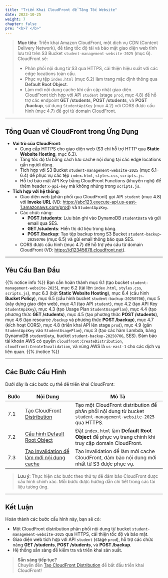 ```yaml
---
title: "Triển Khai CloudFront để Tăng Tốc Website"
date: 2023-10-25
weight: 7
chapter: false
pre: "<b>7 </b>"
---
```


> **Mục tiêu**: Triển khai Amazon CloudFront, một dịch vụ CDN (Content Delivery Network), để tăng tốc độ tải và bảo mật giao diện web tĩnh lưu trữ trên S3 Bucket `student-management-website-2025` (mục 6). CloudFront sẽ:  
> - Phân phối nội dung từ S3 qua HTTPS, cải thiện hiệu suất với các edge locations toàn cầu.  
> - Phục vụ tệp `index.html` (mục 6.2) làm trang mặc định thông qua **Default Root Object**.  
> - Làm mới nội dung cache khi cần cập nhật giao diện.  
> CloudFront tích hợp với API `student` (stage `prod`, mục 4.8) để hỗ trợ các endpoint **GET /students**, **POST /students**, và **POST /backup**, sử dụng `StudentApiKey` (mục 4.2) với CORS được cấu hình (mục 4.7) để gọi từ domain CloudFront.

---

## Tổng Quan về CloudFront trong Ứng Dụng

- **Vai trò của CloudFront**:  
  - Cung cấp HTTPS cho giao diện web (S3 chỉ hỗ trợ HTTP qua **Static Website Hosting**, mục 6.3).  
  - Tăng tốc độ tải bằng cách lưu cache nội dung tại các edge locations gần người dùng.  
  - Tích hợp với S3 Bucket `student-management-website-2025` (mục 6.1–6.4) để phục vụ các tệp `index.html`, `styles.css`, `scripts.js`.  
  - Hỗ trợ bảo mật API Key bằng CloudFront Functions (khuyến nghị) để thêm header `x-api-key` mà không nhúng trong `scripts.js`.  
- **Tích hợp với hệ thống**:  
  - Giao diện web (phân phối qua CloudFront) gọi API `student` (mục 4.8) với **Invoke URL** (VD: https://abc123.execute-api.us-east-1.amazonaws.com/prod) và `StudentApiKey`.  
  - Các chức năng:  
    - **POST /students**: Lưu bản ghi vào DynamoDB `studentData` và gửi email qua SES.  
    - **GET /students**: Hiển thị dữ liệu trong bảng.  
    - **POST /backup**: Tạo tệp backup trong S3 Bucket `student-backup-20250706` (mục 6.5) và gửi email thông báo qua SES.  
  - CORS được cấu hình (mục 4.7) để hỗ trợ yêu cầu từ domain CloudFront (VD: https://d12345678.cloudfront.net).  

---

## Yêu Cầu Ban Đầu

{{% notice info %}}
Bạn cần hoàn thành mục 6.1 (tạo bucket `student-management-website-2025`), mục 6.2 (tải lên `index.html`, `styles.css`, `scripts.js`), mục 6.3 (bật **Static Website Hosting**), mục 6.4 (cấu hình **Bucket Policy**), mục 6.5 (cấu hình bucket `student-backup-20250706`), mục 5 (xây dựng giao diện web), mục 4.1 (tạo API `student`), mục 4.2 (tạo API Key `StudentApiKey`), mục 4.3 (tạo Usage Plan `StudentUsagePlan`), mục 4.4 (tạo phương thức **GET /students**), mục 4.5 (tạo phương thức **POST /students**), mục 4.6 (tạo resource `/backup` và phương thức **POST /backup**), mục 4.7 (kích hoạt CORS), mục 4.8 (triển khai API lên stage `prod`), mục 4.9 (gắn `StudentApiKey` vào `StudentUsagePlan`), mục 3 (tạo các hàm Lambda, bảng DynamoDB `studentData`, bucket `student-backup-20250706`, SES). Đảm bảo tài khoản AWS có quyền `cloudfront:CreateDistribution`, `cloudfront:CreateInvalidation`, và vùng AWS là `us-east-1` cho các dịch vụ liên quan.
{{% /notice %}}

---

## Các Bước Cấu Hình

Dưới đây là các bước cụ thể để triển khai CloudFront:

| **Bước** | **Nội Dung** | **Mô Tả** |
|----------|--------------|-----------|
| 7.1 | [Tạo CloudFront Distribution](/7-deploying-cloudfront/7.1-creating-a-cloudfront-distribution/) | Tạo một CloudFront distribution để phân phối nội dung từ bucket `student-management-website-2025` qua HTTPS. |
| 7.2 | [Cấu hình Default Root Object](/7-deploying-cloudfront/7.2-configuring-default-root-object/) | Đặt `index.html` làm **Default Root Object** để phục vụ trang chính khi truy cập domain CloudFront. |
| 7.3 | [Tạo Invalidation để làm mới nội dung cache](/7-deploying-cloudfront/7.3-creating-cloudfront-invalidation/) | Tạo invalidation để làm mới cache CloudFront, đảm bảo nội dung mới nhất từ S3 được phục vụ. |

> **Lưu ý**: Thực hiện các bước theo thứ tự để đảm bảo CloudFront được cấu hình chính xác. Mỗi bước được hướng dẫn chi tiết trong các tài liệu tương ứng.

---

## Kết Luận

Hoàn thành các bước cấu hình này, bạn sẽ có:  
- Một CloudFront distribution phân phối nội dung từ bucket `student-management-website-2025` qua HTTPS, cải thiện tốc độ và bảo mật.  
- Giao diện web tích hợp với API `student` (stage `prod`), hỗ trợ các chức năng **GET /students**, **POST /students**, và **POST /backup**.  
- Hệ thống sẵn sàng để kiểm tra và triển khai sản xuất.

> **Sẵn sàng tiếp tục?**  
> Chuyển đến [Tạo CloudFront Distribution](/7-deploying-cloudfront/7.1-creating-a-cloudfront-distribution/) để bắt đầu triển khai CloudFront!